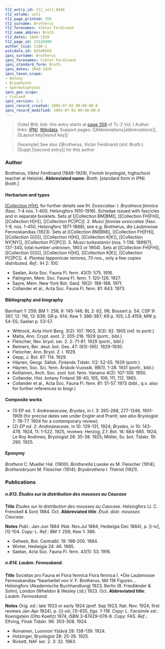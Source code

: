 ```yaml
---
tl2_entry_id: tl2_vol1_0446
tl2_volume: vol1
tl2_page_printed: 359
tl2_surname: Brotherus
tl2_forenames: Viktor Ferdinand
tl2_name_abbrev: Broth.
tl2_dates: 1849-1929
tl2_page_id: 33120490
author_lsid: 1180-1
wikidata_id: Q4348569
ipni_surname: Brotherus
ipni_forenames: Viktor Ferdinand
ipni_standard_form: Broth.
ipni_dates: 1849-1929
ipni_taxon_scope: 
- Botany
- Bryophytes
- Spermatophytes
ipni_geo_scope: 
- Finland
ipni_version: 1.1
ipni_record_created: 2003-07-02 00:00:00.0
ipni_record_modified: 2003-07-02 00:00:00.0
---
```


> [!cite] BHL link: this entry starts at [page 359](https://www.biodiversitylibrary.org/page/33120490) of TL-2 Vol. I
> Author links: [IPNI](https://www.ipni.org/a/1180-1), [Wikidata](https://www.wikidata.org/wiki/Q4348569). Support pages: [[Abbreviations|abbreviations]], [[Layout key|layout key]]

> [!example] See also [[Brotherus, Victor Ferdinand {std. Broth.} (Suppl.)|second entry]] for this author

### Author

Brotherus, Viktor Ferdinand (1849-1929), Finnish bryologist, highschool teacher at Helsinki. 
**Abbreviated name**: *Broth.* \[standard form in IPNI: *Broth.*\]

#### Herbarium and types

[[Collection H|H]](120.000); for further details see IH.
*Exsiccatae*: I. *Bryotheca fennica* (fasc. 1-4 nos. 1-400, Helsingfors 1910-1916). Schedae issued with fascicles and in separate booklets. Sets at [[Collection BM|BM]], [[Collection FH|FH]], [[Collection H|H]], [[Collection PC|PC]].
2. *Musci fenniae exsiccatae* (fasc. 1-9, nos. 1-450, Helsingfors 1871-1888); see e.g. Brotherus, die Laubmoose Fennoskandias (1923). Sets at [[Collection BM|BM]], [[Collection FH|FH]], [[Collection G|G]], [[Collection H|H]], [[Collection K|K]], [[Collection NY|NY]], [[Collection PC|PC]].
3. *Musci turkestanici* (nos. 1-136. 1899\[?\], 137-340, total number unknown, 1903 or 1904). Sets at [[Collection FH|FH]], [[Collection G|G]], [[Collection H|H]], [[Collection K|K]], [[Collection PC|PC]].
4. *Plantae lapponicae rariores*, 70 nos., only a few copies distributed.
*Ref*.: IH 2: 100.
- Saelan, Acta Soc. Fauna Fl. fenn. 43(1): 575. 1916.
- Palmgren, Mem. Soc. Fauna Fl. fenn. 1: 120-126. 1927.
- Sayre, Mem. New York Bot. Gard. 19(2): 186-188. 1971.
- Collander et al., Acta Soc. Fauna Fl. fenn. 81: 643. 1973.

#### Bibliography and biography

Barnhart 1: 259; BM 1: 258, 6: 145-146; BL 2: 62, 96; Bossert p. 54; CSP 9: 367, 12: 116, 13: 839; GR p. 614; Kew 1: 386-387; KR p. 105; LS 4159; MW p. 54-55; Saelan p. 53-57.
- Wittrock, Acta Horti Berg. 3(2): 107. 1903, 3(3): 92. 1905 (ref. to portr.)
- Malta, Ann. Crypt. exot. 2: 205-216. 1929 (portr., bibl.)
- Fleischer, Rev. bryol. ser. 2. 2: 71-81. 1929 (portr., bibl.)
- Reimers, Ber. deut. bot. Ges. 47: (93)-(95). 1929-1930.
- Fleischer, Ann. Bryol. 2: I. 1929.
- Gepp, J. Bot. 67: 114. 1929.
- Häyren, Geogr. Sällsk. Finlands Tidskr. 1/2: 52-55. 1929 (portr.)
- Häyren, Soc. Sci. fenn. Årsbok-Vuossik. 9B(1): 1-28. 1931 (portr., bibl.)
- Kotilainen, Arch. Soc. zool. bot. fenn. Vanamo 4(2): 107-109. 1950.
- Collander, Hist. botany Finland 38-40, 105, 109, 111, 112. 1965.
- Collander et al., Acta Soc. Fauna Fl. fenn. 81: 51-57. 1973 (bibl., q.v. also for further references to biogr.)

#### Composite works

- (1) EP ed. 1: *Andreaeaceae, Bryales*, in I. 3: 265-268, 277-1246. 1901-1909 (for precise dates see under Engler and Prantl; see also Bryologist 7: 76-77. 1904 for a contemporary review).
- (2) *EP ed. 2*: *Andreaeaceae*, in 10: 129-131, 1924; *Bryales*, in 10: 143-478. 1924, 11: 1-522. 1925, reviews: Herzog, Z.f. Bot. 16: 684-685. 1924; Le Roy Andrews, Bryologist 28: 35-38. 1925; Möller, Sv. bot. Tidskr. 19: 290. 1925.

#### Eponymy

*Brothera* C. Mueller Hal. (1900); *Brotherella* Loeske ex M. Fleischer (1914); *Brotherobryum* M. Fleischer (1914); *Bryobrothera* I. Thériot (1921).

### Publications

##### n.813. Études sur la distribution des mousses au Caucase

**Title**
*Études sur la distribution des mousses au Caucase*. Helsingfors (J. C. Frenckell & Son) 1884. Oct.
**Abbreviated title**: *Étud. distr. mousses Caucase*.

**Notes**
*Publ*.: Jan-Jun 1884 (Nat. Nov.Jul 1884; Hedwigia Dec 1884), p. \[i-iv\], \[1\]-104. *Copy*: L.
*Ref*.: BM 1: 258; Kew 1: 386.
- Geheeb, Bot. Centralbl. 19: 198-200. 1884.
- Winter, Hedwigia 24: 46. 1885.
- Saelan, Acta Soc. Fauna Fl. fenn. 43(1): 53. 1916.

##### n.814. Laubm. Fennoskand.

**Title**
Societas pro Fauna et Flora fennica Flora fennica I. *Die Laubmoose Fennoskandias *bearbeitet von V. F. Brotherus. Mit 118 Figuren... Helsingfors (Akademische Buchhandlung) 1923, Berlin (R. Friedländer & Sohn), London (Wheldon & Wesley Ltd.) 1923. Oct.
**Abbreviated title**: *Laubm. Fennoskand.*

**Notes**
*Orig. ed*.: late 1923 or early 1924 (pref. Sep 1923, Nat. Nov. 1924; first reviews Jan-Apr 1924), p. \[i\]-xiii, \[1\]-635, *figs. 1-118. Copy*: L.
*Facsimile ed*.: Koenigstein (Otto Koeltz) 1974, ISBN 3-87429-078-6. *Copy*: FAS.
*Ref*.: Elfving, Finsk Tidskr. 96: 303-308. 1924.
- Roivainen, Luonnon Ystävä 28: 138-139. 1924.
- Holzinger, Bryologist 28: 25-26. 1925.
- Rickett, NAF ser. 2. 3: 32. 1963.

